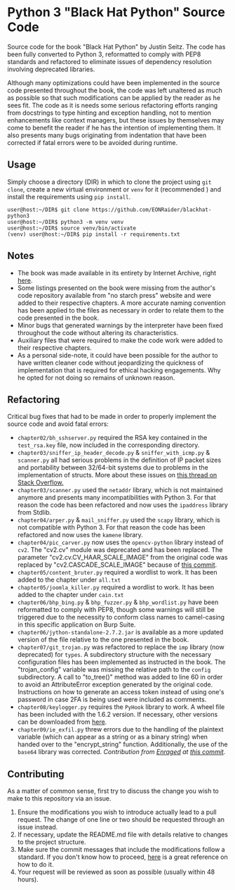 # Python 3 "Black Hat Python" Source Code

Source code for the book "Black Hat Python" by Justin Seitz. The code has been fully converted to Python 3, reformatted to comply with PEP8 standards and refactored to eliminate issues of dependency resolution involving deprecated libraries.

Although many optimizations could have been implemented in the source code
 presented
throughout the book, the code was left unaltered as much as possible so that
such modifications can be applied by the reader as he sees fit. The code as
it is needs some serious refactoring efforts ranging from docstrings to type
hinting and exception handling, not to mention enhancements like context
 managers, but these issues by themselves may come to benefit the reader if 
 he has the intention of implementing them. It also presents many bugs
 originating from indentation that have been corrected if fatal errors were 
 to be avoided during runtime.

## Usage
Simply choose a directory (DIR) in which to clone the project using
`git clone`, create a new virtual environment or `venv` for it (recommended
) and install the requirements using `pip install`.

```
user@host:~/DIR$ git clone https://github.com/EONRaider/blackhat-python3
user@host:~/DIR$ python3 -m venv venv
user@host:~/DIR$ source venv/bin/activate
(venv) user@host:~/DIR$ pip install -r requirements.txt
```

## Notes
- The book was made available in its entirety by Internet Archive, right
 [here](https://archive.org/details/pdfy-rJnW-pPgiHK61dok/).
- Some listings presented on the book were missing from the author's code
 repository available from "no starch press" website and were
added to their respective chapters. A more accurate naming convention has
been applied to the files as necessary in order to relate them to the code
presented in the book.
- Minor bugs that generated warnings by the interpreter have been fixed
 throughout the code without altering its characteristics.
- Auxiliary files that were required to make the code work were added to their 
respective chapters.
- As a personal side-note, it could have been possible for the author
 to have written cleaner code without jeopardizing the quickness of
  implementation that is required for ethical hacking engagements. Why he
   opted for not doing so remains of unknown reason.

## Refactoring

Critical bug fixes that had to be made in order to properly implement the
 source code and avoid fatal errors:
- `chapter02/bh_sshserver.py` required the RSA key contained in the `test_rsa.key` file, now included in the corresponding directory.
- `chapter03/sniffer_ip_header_decode.py` & `sniffer_with_icmp.py` & `scanner.py` all had serious
 problems in the definition of IP packet sizes and portability between 32/64-bit 
 systems due to problems in the implementation of structs. More about these 
 issues on [this thread on Stack Overflow.](https://stackoverflow.com/questions/29306747/python-sniffing-from-black-hat-python-book#29307402)
- `chapter03/scanner.py` used the `netaddr` library, which is not
 maintained anymore and presents many incompatibilities with Python 3. 
 For that reason the code has been refactored and now uses the `ipaddress`
  library from Stdlib.
- `chapter04/arper.py` & `mail_sniffer.py` used the `scapy` library, which is
 not compatible with Python 3. For that reason the code has been refactored and 
 now uses the `kamene` library.
- `chapter04/pic_carver.py` now uses the `opencv-python` library instead of
`cv2`. The "cv2.cv" module was deprecated and has been replaced. The parameter
"cv2.cv.CV_HAAR_SCALE_IMAGE" from the original code was replaced by 
"cv2.CASCADE_SCALE_IMAGE" because of [this commit](https://github.com/ragulin/face-recognition-server/commit/7b9773be352cbcd8a3aff50c7371f8aaf737bc5c).
- `chapter05/content_bruter.py` required a wordlist to work. It has been added
to the chapter under `all.txt`
- `chapter05/joomla_killer.py` required a wordlist to work. It has been added
to the chapter under `cain.txt`
- `chapter06/bhp_bing.py` & `bhp_fuzzer.py` & `bhp_wordlist.py` have been
 reformatted to comply with PEP8, though some warnings will still be
  triggered due to the necessity to conform class names to camel-casing in
   this specific application on Burp Suite.
- `chapter06/jython-standalone-2.7.2.jar` is available as a more updated
 version of the file relative to the one presented in the book.
- `chapter07/git_trojan.py` was refactored to replace the `imp` library (now
 deprecated) for `types`. A subdirectory structure with the necessary
  configuration files has been implemented as instructed in the book. The
   "trojan_config" variable was missing the relative path to the `config` subdirectory. A call to "to_tree()" method was added to line 60 in order to
   avoid an AttributeError exception generated by the original code.
   Instructions on how to generate an access token
   instead of using one's password in case 2FA is being used were included as comments.
- `chapter08/keylogger.py` requires the `PyHook` library to work. A wheel file
 has been included with the 1.6.2 version. If necessary, other versions can
  be downloaded from [here](https://www.lfd.uci.edu/~gohlke/pythonlibs/#pyhook).
- `chapter09/ie_exfil.py` threw errors due to the handling of the plaintext
 variable (which can appear as a string or as a binary string) when handed over 
 to the "encrypt_string" function. Additionally, the use of the `base64` library was
  corrected. *Contribution from [Enraged](https://github.com/Enraged) at 
  [this commit](https://github.com/EONRaider/blackhat-python3/pull/2/commits/fcab6afc19fc4ea01b8c5c475e7b8c5e4b158df6).*

## Contributing

As a matter of common sense, first try to discuss the change you wish to make to
this repository via an issue.

1. Ensure the modifications you wish to introduce actually lead to a pull
request. The change of one line or two should be requested through an issue
 instead.
2. If necessary, update the README.md file with details relative to changes to
 the project structure.
3. Make sure the commit messages that include the modifications follow a
 standard. If you don't know how to proceed, [here](https://chris.beams.io/posts/git-commit/)
  is a great reference on how to do it.
4. Your request will be reviewed as soon as possible (usually within 48 hours).

